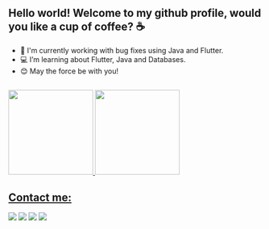 ## Hello world! Welcome to my github profile, would you like a cup of coffee? ☕

- 🐛 I'm currently working with bug fixes using Java and Flutter. 
- 💻 I’m learning about Flutter, Java and Databases.
- 😊 May the force be with you!

##

<div>
  <a href="https://github.com/gu-alves">
  <img height="168em" src="https://github-readme-stats.vercel.app/api?username=gu-alves&show_icons=true&theme=radical&include_all_commits=true&count_private=true"/>
  <img height="168em" src="https://github-readme-stats.vercel.app/api/top-langs/?username=gu-alves&layout=compact&langs_count=7&theme=radical"/>
</div>
  
## Contact me:
  
<div>
  <a href="https://api.whatsapp.com/send?phone=5541987669897" target="_blank"><img src="https://img.shields.io/badge/WhatsApp-25D366?style=for-the-badge&logo=whatsapp&logoColor=white" target="_blank"></a>
  <a href="https://t.me/GustavoHenriqueAlves" target="_blank"><img src="https://img.shields.io/badge/Telegram-2CA5E0?style=for-the-badge&logo=telegram&logoColor=white" target="_blank"></a>
  <a href="https://discord.gg/cYvPFRbc" target="_blank"><img src="https://img.shields.io/badge/Discord-7289DA?style=for-the-badge&logo=discord&logoColor=white" target="_blank"></a> 
  <a href="https://www.linkedin.com/in/gu-alves/" target="_blank"><img src="https://img.shields.io/badge/LinkedIn-0077B5?style=for-the-badge&logo=linkedin&logoColor=white"></a> 
  
  
</div>
